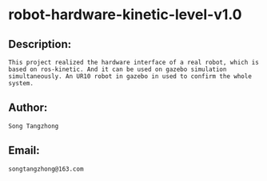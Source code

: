 # robot-hardware-kinetic-level-v1.0

## Description:
```
This project realized the hardware interface of a real robot, which is based on ros-kinetic. And it can be used on gazebo simulation simultaneously. An UR10 robot in gazebo in used to confirm the whole system.
```

## Author:
```
Song Tangzhong
```

## Email:
```
songtangzhong@163.com
```
